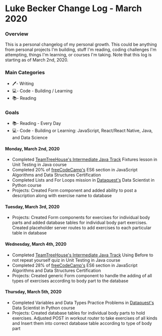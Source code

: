 # Luke Becker Change Log - March 2020

### Overview
This is a personal changelog of my personal growth. This could be anything from personal projects I'm building, stuff I'm reading, coding challenges I'm attempting, things I'm learning, or courses I'm taking. Note that this log is starting as of March 2nd, 2020. 

### Main Categories
- 🖊- Writing
- 💻- Code - Building / Learning
- 📚- Reading

### Goals
- 📚- Reading - Every Day
- 💻- Code - Building or Learning: JavaScript, React/React Native, Java, and Data Science


#### Monday, March 2nd, 2020
- Completed [TeamTreeHouse's Intermediate Java Track](https://teamtreehouse.com/tracks/intermediate-java) Fixtures lesson in Unit Testing in Java course
- Completed 20% of [freeCodeCamp's](https://www.freecodecamp.org/) ES6 section in JavaScript Algorithms and Data Structures Certification
- Completed Lists and For Loops mission in [Dataquest's](https://www.dataquest.io/) Data Scientist in Python course
- Projects: Created Form component and added ability to post a description along with exercise name to database

#### Tuesday, March 3rd, 2020
- Projects: Created Form components for exercises for individual body parts and added database tables for individual body part exercises. Created placeholder server routes to add exercises to each particular table in database

#### Wednesday, March 4th, 2020
- Completed [TeamTreeHouse's Intermediate Java Track](https://teamtreehouse.com/tracks/intermediate-java) Using Before to not repeat yourself quiz in Unit Testing in Java course
- Completed 28% of [freeCodeCamp's](https://www.freecodecamp.org/) ES6 section in JavaScript Algorithms and Data Structures Certification
- Projects: Created generic Form component to handle the adding of all types of exercises according to body part to the database

#### Thursday, March 5th, 2020
- Completed Variables and Data Types Practice Problems in [Dataquest's](https://www.dataquest.io/) Data Scientist in Python course
- Projects: Created database tables for individual body parts to hold exercises. Adjusted POST in workout router to take exercises of all kinds and Insert them into correct database table according to type of body part